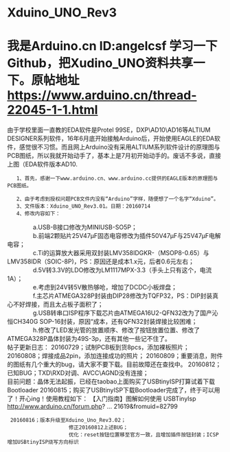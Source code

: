 # Xduino_UNO_Rev3
# 我是Arduino.cn ID:angelcsf 学习一下Github，把Xudino_UNO资料共享一下。原帖地址 https://www.arduino.cn/thread-22045-1-1.html
由于学校里面一直教的EDA软件是Protel 99SE，DXP\AD10\AD16等ALTIUM DESIGNER系列软件，16年6月底开始接触Arduino后，开始使用EAGLE的EDA软件，感觉很不习惯。而且网上Arduino没有采用ALTIUM系列软件设计的原理图与PCB图纸，所以我就开始动手了，基本上是7月初开始动手的。废话不多说，直接上图（EDA软件版本AD10.

       1、首先，感谢一下www.arduino.cn、www.arduino.cc提供的EAGLE版本的原理图与PCB图纸。

       2、由于考虑到授权问题PCB文件内没有“Arduino”字样，随便想了一个名字“Xduino”。
       3、文件版本：Xduino_UNO_Rev3.01。日期：20160714
       4、修改内容如下：
　　　　       a.USB-B接口修改为MINIUSB-SO5P；\
　　　       　b.前端2颗贴片25V47μF固态电容修改为插件50V47μF与25V47μF电解电容；\
　　　       　c.Ti的运算放大器采用双封装LMV358IDGKR-（MSOP8-0.65）与LMV358IDR（SOIC-8P)，PS：原因还是成本1.x元，后者0.6元左右；<br>
　　　　       d.5V转3.3V的LDO修改为LM1117MPX-3.3（手头上只有这个，电流1A）；<br>
　       　　　e.考虑到24V转5V散热够呛，增加了DCDC小板焊盘；<br>
　       　　　f.主芯片ATMEGA328P封装由DIP28修改为TQFP32，PS：DIP封装真心不好焊接，而且太占板子面积了；<br>
　       　　　g.USB转串口ISP程序下载芯片由ATMEGA16U2-QFN32改为了国产沁恒CH340G SOP-16封装，原因“成本，还有QFN32封装焊接比较困难；<br>
　　       　　h.修改了LED发光管的放置顺序、修改了按钮放置位置、修改了ATMEGA328P晶体封装为49S-3p，还有其他一些记不住了。 <br>
    帖子更新日志：
      20160729；试制PCB板到货8pcs，添加裸板照片；
      20160808；焊接成品2pin，添加连接成功的照片；
      20160809；重要消息，附件的图纸有几个重大的bug，请大家不要下载。目前故障还在查找中。
      20160812；已知BUG；TXD\RXD对调、AVCC\AGND没有连接；  
                         目前问题：晶体无法起振，已经在taobao上面购买了USBtinyISP打算试着下载Bootloader
      20160815；购买了USBtinyISP下载Bootloader完成了，终于可以用了！开心ing！使用教程如下：
 【入门指南】图解如何使用 USBTinyIsp
http://www.arduino.cn/forum.php? ... 21619&fromuid=82799

     20160816；版本升级至Xduino_Uno_Rev3.02；
                        修正20160812上述BUG；
                        优化：reset按钮位置移至官方一致，且增加插件按钮封装；ICSP增加USBtinyISP烧写方向标识



